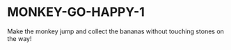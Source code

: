 # MONKEY-GO-HAPPY-1
Make the monkey jump and collect the bananas without touching stones on the way!
